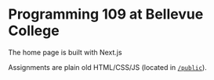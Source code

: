# Programming 109 at Bellevue College

The home page is built with Next.js

Assignments are plain old HTML/CSS/JS (located in [`/public`](/public)).
